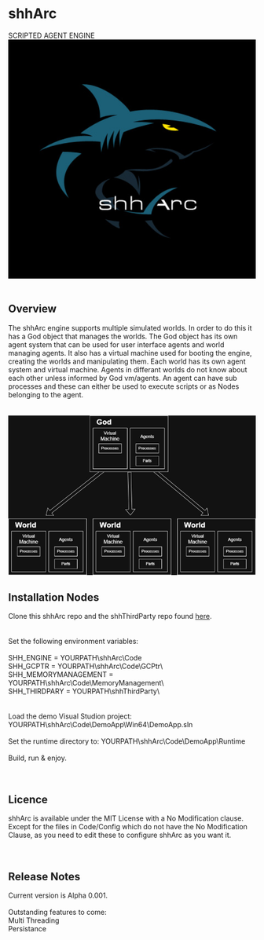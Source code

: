 # shhArc
SCRIPTED AGENT ENGINE
<img src="images/logo.jpg" alt="Logo" width="1000">
<br><br>
<h2>Overview</h2>
The shhArc engine supports multiple  simulated worlds. 
In order to do this it has a God object that manages the worlds. 
The God object has its own agent system that can be used for user interface agents and world managing agents. 
It also has a virtual machine used for booting the engine, creating the worlds and manipulating them. 
Each world has its own agent system and virtual machine. Agents in differant worlds do not know about each other unless informed by God vm/agents.
An agent can have sub processes and these can either be used to execute scripts or as Nodes belonging to the agent.
<br><br><br><center><img src="images/intro.jpg"/></center>
<h2>Installation Nodes</h2>
Clone this shhArc repo and the shhThirdParty repo found <a href="https://github.com/shhArc/shhThirdParty">here</a>.
<br><br><br>
Set the following environment variables:<br><br>
SHH_ENGINE = YOURPATH\shhArc\Code<br>
SHH_GCPTR = YOURPATH\shhArc\Code\GCPtr\<br>
SHH_MEMORYMANAGEMENT = YOURPATH\shhArc\Code\MemoryManagement\<br>
SHH_THIRDPARY = YOURPATH\shhThirdParty\<br>
<br><br>
Load the demo Visual Studion project: YOURPATH\shhArc\Code\DemoApp\Win64\DemoApp.sln<br><br>
Set the runtime directory to: YOURPATH\shhArc\Code\DemoApp\Runtime<br><br>
Build, run & enjoy.
<br><br><br>
<h2>Licence</h2>
shhArc is available under the MIT License with a No Modification clause. Except for the files in Code/Config which do not have the No Modification Clause, as you need to edit these to configure shhArc as you want it.
<br><br><br>
<h2>Release Notes</h2>
Current version is Alpha 0.001.<br><br>
Outstanding features to come:<br>
Multi Threading<br>
Persistance<br>
<!--
**shhArc/shhArc** is a ✨ _special_ ✨ repository because its `README.md` (this file) appears on your GitHub profile.

Here are some ideas to get you started:

- 🔭 I’m currently working on ...
- 🌱 I’m currently learning ...
- 👯 I’m looking to collaborate on ...
- 🤔 I’m looking for help with ...
- 💬 Ask me about ...
- 📫 How to reach me: ...
- 😄 Pronouns: ...
- ⚡ Fun fact: ...
-->
